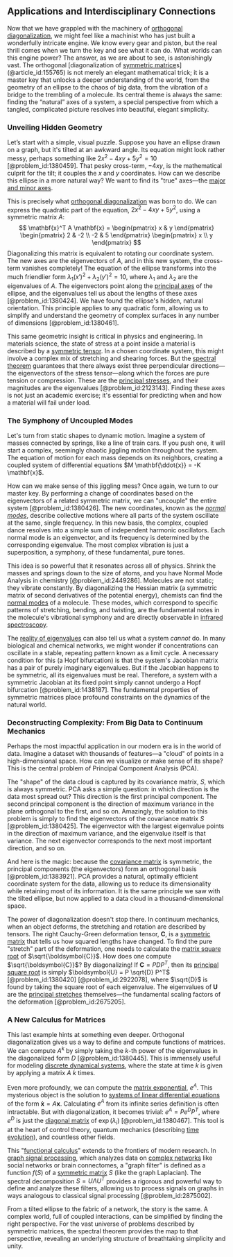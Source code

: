 ## Applications and Interdisciplinary Connections

Now that we have grappled with the machinery of [orthogonal diagonalization](@article_id:148917), we might feel like a machinist who has just built a wonderfully intricate engine. We know every gear and piston, but the real thrill comes when we turn the key and see what it can do. What worlds can this engine power? The answer, as we are about to see, is astonishingly vast. The orthogonal [diagonalization of [symmetric matrice](@article_id:203328)s](@article_id:155765) is not merely an elegant mathematical trick; it is a master key that unlocks a deeper understanding of the world, from the geometry of an ellipse to the chaos of big data, from the vibration of a bridge to the trembling of a molecule. Its central theme is always the same: finding the “natural” axes of a system, a special perspective from which a tangled, complicated picture resolves into beautiful, elegant simplicity.

### Unveiling Hidden Geometry

Let’s start with a simple, visual puzzle. Suppose you have an ellipse drawn on a graph, but it's tilted at an awkward angle. Its equation might look rather messy, perhaps something like $2x^2 - 4xy + 5y^2 = 10$ [@problem_id:1380459]. That pesky cross-term, $-4xy$, is the mathematical culprit for the tilt; it couples the $x$ and $y$ coordinates. How can we describe this ellipse in a more natural way? We want to find its "true" axes—the [major and minor axes](@article_id:164125).

This is precisely what [orthogonal diagonalization](@article_id:148917) was born to do. We can express the quadratic part of the equation, $2x^2 - 4xy + 5y^2$, using a symmetric matrix $A$:
$$
\mathbf{x}^T A \mathbf{x} = \begin{pmatrix} x & y \end{pmatrix} \begin{pmatrix} 2 & -2 \\ -2 & 5 \end{pmatrix} \begin{pmatrix} x \\ y \end{pmatrix}
$$
Diagonalizing this matrix is equivalent to rotating our coordinate system. The new axes are the eigenvectors of $A$, and in this new system, the cross-term vanishes completely! The equation of the ellipse transforms into the much friendlier form $\lambda_1 (x')^2 + \lambda_2 (y')^2 = 10$, where $\lambda_1$ and $\lambda_2$ are the eigenvalues of $A$. The eigenvectors point along the [principal axes](@article_id:172197) of the ellipse, and the eigenvalues tell us about the lengths of these axes [@problem_id:1380424]. We have found the ellipse's hidden, natural orientation. This principle applies to any quadratic form, allowing us to simplify and understand the geometry of complex surfaces in any number of dimensions [@problem_id:1380461].

This same geometric insight is critical in physics and engineering. In materials science, the state of stress at a point inside a material is described by a [symmetric tensor](@article_id:144073). In a chosen coordinate system, this might involve a complex mix of stretching and shearing forces. But the [spectral theorem](@article_id:136126) guarantees that there always exist three perpendicular directions—the eigenvectors of the stress tensor—along which the forces are pure tension or compression. These are the [principal stresses](@article_id:176267), and their magnitudes are the eigenvalues [@problem_id:2123143]. Finding these axes is not just an academic exercise; it's essential for predicting when and how a material will fail under load.

### The Symphony of Uncoupled Modes

Let's turn from static shapes to dynamic motion. Imagine a system of masses connected by springs, like a line of train cars. If you push one, it will start a complex, seemingly chaotic jiggling motion throughout the system. The equation of motion for each mass depends on its neighbors, creating a coupled system of differential equations $M \mathbf{\ddot{x}} = -K \mathbf{x}$.

How can we make sense of this jiggling mess? Once again, we turn to our master key. By performing a change of coordinates based on the eigenvectors of a related symmetric matrix, we can "uncouple" the entire system [@problem_id:1380426]. The new coordinates, known as the *[normal modes](@article_id:139146)*, describe collective motions where all parts of the system oscillate at the same, single frequency. In this new basis, the complex, coupled dance resolves into a simple sum of independent harmonic oscillators. Each normal mode is an eigenvector, and its frequency is determined by the corresponding eigenvalue. The most complex vibration is just a superposition, a symphony, of these fundamental, pure tones.

This idea is so powerful that it resonates across all of physics. Shrink the masses and springs down to the size of atoms, and you have Normal Mode Analysis in chemistry [@problem_id:2449286]. Molecules are not static; they vibrate constantly. By diagonalizing the Hessian matrix (a symmetric matrix of second derivatives of the potential energy), chemists can find the [normal modes](@article_id:139146) of a molecule. These modes, which correspond to specific patterns of stretching, bending, and twisting, are the fundamental notes in the molecule's vibrational symphony and are directly observable in [infrared spectroscopy](@article_id:140387).

The [reality of eigenvalues](@article_id:173380) can also tell us what a system *cannot* do. In many biological and chemical networks, we might wonder if concentrations can oscillate in a stable, repeating pattern known as a limit cycle. A necessary condition for this (a Hopf bifurcation) is that the system's Jacobian matrix has a pair of purely imaginary eigenvalues. But if the Jacobian happens to be symmetric, all its eigenvalues must be real. Therefore, a system with a symmetric Jacobian at its fixed point simply cannot undergo a Hopf bifurcation [@problem_id:1438187]. The fundamental properties of symmetric matrices place profound constraints on the dynamics of the natural world.

### Deconstructing Complexity: From Big Data to Continuum Mechanics

Perhaps the most impactful application in our modern era is in the world of data. Imagine a dataset with thousands of features—a "cloud" of points in a high-dimensional space. How can we visualize or make sense of its shape? This is the central problem of Principal Component Analysis (PCA).

The "shape" of the data cloud is captured by its covariance matrix, $S$, which is always symmetric. PCA asks a simple question: in which direction is the data most spread out? This direction is the first principal component. The second principal component is the direction of maximum variance in the plane orthogonal to the first, and so on. Amazingly, the solution to this problem is simply to find the eigenvectors of the covariance matrix $S$ [@problem_id:1380425]. The eigenvector with the largest eigenvalue points in the direction of maximum variance, and the eigenvalue itself is that variance. The next eigenvector corresponds to the next most important direction, and so on.

And here is the magic: because the [covariance matrix](@article_id:138661) is symmetric, the principal components (the eigenvectors) form an orthogonal basis [@problem_id:1383921]. PCA provides a natural, optimally efficient coordinate system for the data, allowing us to reduce its dimensionality while retaining most of its information. It is the same principle we saw with the tilted ellipse, but now applied to a data cloud in a thousand-dimensional space.

The power of diagonalization doesn't stop there. In continuum mechanics, when an object deforms, the stretching and rotation are described by tensors. The right Cauchy-Green deformation tensor, $\boldsymbol{C}$, is a [symmetric matrix](@article_id:142636) that tells us how squared lengths have changed. To find the pure "stretch" part of the deformation, one needs to calculate the [matrix square root](@article_id:158436) of $\sqrt{\boldsymbol{C}}$. How does one compute $\sqrt{\boldsymbol{C}}$? By diagonalizing! If $\boldsymbol{C} = P D P^T$, then its [principal square root](@article_id:180398) is simply $\boldsymbol{U} = P \sqrt{D} P^T$ [@problem_id:1380420] [@problem_id:2922078], where $\sqrt{D}$ is found by taking the square root of each eigenvalue. The eigenvalues of $\boldsymbol{U}$ are the [principal stretches](@article_id:194170) themselves—the fundamental scaling factors of the deformation [@problem_id:2675205].

### A New Calculus for Matrices

This last example hints at something even deeper. Orthogonal diagonalization gives us a way to define and compute functions of matrices. We can compute $A^k$ by simply taking the $k$-th power of the eigenvalues in the diagonalized form $D$ [@problem_id:1380445]. This is immensely useful for modeling [discrete dynamical systems](@article_id:154442), where the state at time $k$ is given by applying a matrix $A$ $k$ times.

Even more profoundly, we can compute the [matrix exponential](@article_id:138853), $e^A$. This mysterious object is the solution to [systems of linear differential equations](@article_id:154803) of the form $\mathbf{\dot{x}} = A\mathbf{x}$. Calculating $e^A$ from its infinite series definition is often intractable. But with diagonalization, it becomes trivial: $e^A = P e^D P^T$, where $e^D$ is just the [diagonal matrix](@article_id:637288) of $\exp(\lambda_i)$ [@problem_id:1380467]. This tool is at the heart of control theory, quantum mechanics (describing [time evolution](@article_id:153449)), and countless other fields.

This "[functional calculus](@article_id:137864)" extends to the frontiers of modern research. In [graph signal processing](@article_id:183711), which analyzes data on [complex networks](@article_id:261201) like social networks or brain connectomes, a "graph filter" is defined as a function $f(S)$ of a [symmetric matrix](@article_id:142636) $S$ (like the graph Laplacian). The spectral decomposition $S = U \Lambda U^T$ provides a rigorous and powerful way to define and analyze these filters, allowing us to process signals on graphs in ways analogous to classical signal processing [@problem_id:2875002].

From a tilted ellipse to the fabric of a network, the story is the same. A complex world, full of coupled interactions, can be simplified by finding the right perspective. For the vast universe of problems described by symmetric matrices, the spectral theorem provides the map to that perspective, revealing an underlying structure of breathtaking simplicity and unity.